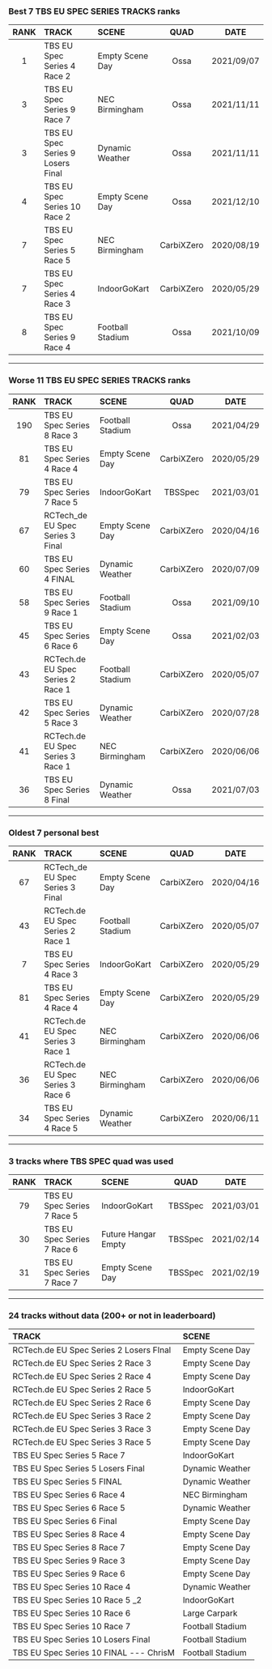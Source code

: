 ### Best 7 TBS EU SPEC SERIES TRACKS ranks
|RANK|TRACK|SCENE|QUAD|DATE|
|:---:|:---|:---|:---:|:---:|
|1|TBS EU Spec Series 4 Race 2|Empty Scene Day|Ossa|2021/09/07|
|3|TBS EU Spec Series 9 Race 7|NEC Birmingham|Ossa|2021/11/11|
|3|TBS EU Spec Series 9 Losers Final|Dynamic Weather|Ossa|2021/11/11|
|4|TBS EU Spec Series 10 Race 2|Empty Scene Day|Ossa|2021/12/10|
|7|TBS EU Spec Series 5 Race 5|NEC Birmingham|CarbiXZero|2020/08/19|
|7|TBS EU Spec Series 4 Race 3|IndoorGoKart|CarbiXZero|2020/05/29|
|8|TBS EU Spec Series 9 Race 4|Football Stadium|Ossa|2021/10/09|
---
### Worse 11 TBS EU SPEC SERIES TRACKS ranks
|RANK|TRACK|SCENE|QUAD|DATE|
|:---:|:---|:---|:---:|:---:|
|190|TBS EU Spec Series 8 Race 3|Football Stadium|Ossa|2021/04/29|
|81|TBS EU Spec Series 4 Race 4|Empty Scene Day|CarbiXZero|2020/05/29|
|79|TBS EU Spec Series 7 Race 5|IndoorGoKart|TBSSpec|2021/03/01|
|67|RCTech_de EU Spec Series 3 Final|Empty Scene Day|CarbiXZero|2020/04/16|
|60|TBS EU Spec Series 4 FINAL|Dynamic Weather|CarbiXZero|2020/07/09|
|58|TBS EU Spec Series 9 Race 1|Football Stadium|Ossa|2021/09/10|
|45|TBS EU Spec Series 6 Race 6|Empty Scene Day|Ossa|2021/02/03|
|43|RCTech.de EU Spec Series 2 Race 1|Football Stadium|CarbiXZero|2020/05/07|
|42|TBS EU Spec Series 5 Race 3|Dynamic Weather|CarbiXZero|2020/07/28|
|41|RCTech.de EU Spec Series 3 Race 1|NEC Birmingham|CarbiXZero|2020/06/06|
|36|TBS EU Spec Series 8 Final|Dynamic Weather|Ossa|2021/07/03|
---
### Oldest 7 personal best
|RANK|TRACK|SCENE|QUAD|DATE|
|:---:|:---|:---|:---:|:---:|
|67|RCTech_de EU Spec Series 3 Final|Empty Scene Day|CarbiXZero|2020/04/16|
|43|RCTech.de EU Spec Series 2 Race 1|Football Stadium|CarbiXZero|2020/05/07|
|7|TBS EU Spec Series 4 Race 3|IndoorGoKart|CarbiXZero|2020/05/29|
|81|TBS EU Spec Series 4 Race 4|Empty Scene Day|CarbiXZero|2020/05/29|
|41|RCTech.de EU Spec Series 3 Race 1|NEC Birmingham|CarbiXZero|2020/06/06|
|36|RCTech.de EU Spec Series 3 Race 6|NEC Birmingham|CarbiXZero|2020/06/06|
|34|TBS EU Spec Series 4 Race 5|Dynamic Weather|CarbiXZero|2020/06/11|
---
### 3 tracks where TBS SPEC quad was used
|RANK|TRACK|SCENE|QUAD|DATE|
|:---:|:---|:---|:---:|:---:|
|79|TBS EU Spec Series 7 Race 5|IndoorGoKart|TBSSpec|2021/03/01|
|30|TBS EU Spec Series 7 Race 6|Future Hangar Empty|TBSSpec|2021/02/14|
|31|TBS EU Spec Series 7 Race 7|Empty Scene Day|TBSSpec|2021/02/19|
---
### 24 tracks without data (200+ or not in leaderboard)
|TRACK|SCENE|
|:---|:---|
|RCTech.de EU Spec Series 2 Losers FInal|Empty Scene Day|
|RCTech.de EU Spec Series 2 Race 3|Empty Scene Day|
|RCTech.de EU Spec Series 2 Race 4|Empty Scene Day|
|RCTech.de EU Spec Series 2 Race 5|IndoorGoKart|
|RCTech.de EU Spec Series 2 Race 6|Empty Scene Day|
|RCTech.de EU Spec Series 3 Race 2|Empty Scene Day|
|RCTech.de EU Spec Series 3 Race 3|Empty Scene Day|
|RCTech.de EU Spec Series 3 Race 5|Empty Scene Day|
|TBS EU Spec Series 5 Race 7|IndoorGoKart|
|TBS EU Spec Series 5 Losers Final|Dynamic Weather|
|TBS EU Spec Series 5 FINAL|Dynamic Weather|
|TBS EU Spec Series 6 Race 4|NEC Birmingham|
|TBS EU Spec Series 6 Race 5|Dynamic Weather|
|TBS EU Spec Series 6 Final|Empty Scene Day|
|TBS EU Spec Series 8 Race 4|Empty Scene Day|
|TBS EU Spec Series 8 Race 7|Empty Scene Day|
|TBS EU Spec Series 9 Race 3|Empty Scene Day|
|TBS EU Spec Series 9 Race 6|Empty Scene Day|
|TBS EU Spec Series 10 Race 4|Dynamic Weather|
|TBS EU Spec Series 10 Race 5 _2|IndoorGoKart|
|TBS EU Spec Series 10 Race 6|Large Carpark|
|TBS EU Spec Series 10 Race 7|Football Stadium|
|TBS EU Spec Series 10 Losers Final|Football Stadium|
|TBS EU Spec Series 10 FINAL --- ChrisM|Football Stadium|

